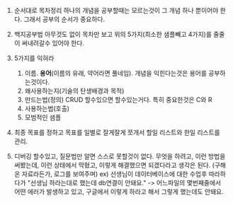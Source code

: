 
1. 순서대로 목차정리
하나의 개념을 공부할때는 모르는것이 그 개념 하나 뿐이어야 한다. 그래서 공부의 순서가 중요하다.

2. 백지공부법
아무것도 없이 목차만 보고 위의 5가지(최소한 샘플빼고 4가지)를 줄줄이 써내려갈수 있어야 한다.

3. 5가지를 익혀라
	1. 이름. **용어**(이름의 유래, 약어라면 풀네임). 개념을 익힌다는것은 용어를 공부하는것이다.
	2. 왜사용하는지(기술의 탄생배경과 목적)
	3. 만드는법(정의)
		CRUD 할수있으면 할수있는거다. 특히 중요한것은 C와 R
	4. 사용하는법(호출)
	5. 모범적인 샘플 


4. 최종 목표를 정하고
목표를 일별로 잘게잘게 쪼개서
할일 리스트와 한일 리스트를 관리.

5. 디버깅 할수있고, 질문법만 알면 스스로 못할것이 없다.
무엇을 하려고,
이런 방법을 써봤는데,
이런 상태에서 막혔고,
이렇게 해결했으면 되겠다라고 생각은 된다.
(구해온 자료라든가, 로그를 보여주며)
ex) 선생님이 데이터베이스에 대한 수업후 따라하다가 "선생님 하라는대로 했는데 db연결이 안돼요."
-> 어느파일의 몇번째줄에서 어떤 에러가 발생하고 있고, 구글에서 이렇게 하라고 해서 그렇게 했는데도 안돼요.
